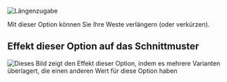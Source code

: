 ![Längenzugabe](lengthbonus.svg)

Mit dieser Option können Sie Ihre Weste verlängern (oder verkürzen).

## Effekt dieser Option auf das Schnittmuster

![Dieses Bild zeigt den Effekt dieser Option, indem es mehrere Varianten überlagert, die einen anderen Wert für diese Option haben](wahid_lengthbonus_sample.svg "Effekt dieser Option auf das Schnittmuster")
